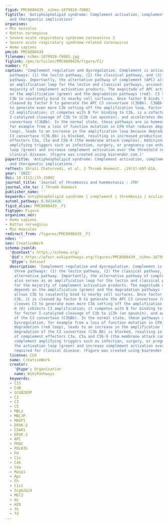 ```yaml
---
figid: PMC8080439__nihms-1679910-f0001
figtitle: 'Antiphospholipid syndrome: Complement activation, complement gene mutations,
  and therapeutic implications'
organisms:
- Mus musculus
- Rattus norvegicus
- Severe acute respiratory syndrome coronavirus 2
- Severe acute respiratory syndrome-related coronavirus
- Homo sapiens
pmcid: PMC8080439
filename: nihms-1679910-f0001.jpg
figlink: /pmc/articles/PMC8080439/figure/F1/
number: F1
caption: 'Complement regulation and dysregulation. Complement is activated by three
  pathways: (1) the lectin pathway, (2) the classical pathway, and (3) the alternative
  pathway. Importantly, the alternative pathway of complement (APC) also serves as
  an amplification loop for the lectin and classical pathways, accounting for the
  majority of complement activation products. The magnitude of APC activation depends
  on the amplification (green) and the degradation pathways (red). C3 tickover allows
  C3b to covalently bind to nearby cell surfaces. Once factor B binds to C3b, it is
  cleaved by factor D to generate the APC C3 convertase (C3bBb). C3bBb cleaves C3
  to generate even more C3b setting off the amplification loop. Factor H (H) inhibits
  C3 amplification; it competes with B for binding to C3b, is a cofactor for factor
  I-catalyzed cleavage of C3b to iC3b (an opsonin), and accelerates decay of the C3
  convertase (C3bBb). In the normal state, these pathways are in homeostasis. Dysregulation,
  for example from a loss of function mutation in CFH that reduces degradation (red
  loop), leads to an increase in the amplification loop because degradation of the
  C3 convertase (C3b.Bb) is blocked, resulting in increased production of complement
  effectors C3a, C5a and C5b-9 (the membrane attack complex). Additionally, complement
  amplifying triggers such as infection, surgery, or pregnancy can enhance the activation
  loop (green) and increase complement activation over the threshold required for
  clinical disease. (Figure was created using biorender.com.)'
papertitle: 'Antiphospholipid syndrome: Complement activation, complement gene mutations,
  and therapeutic implications.'
reftext: Shruti Chaturvedi, et al. J Thromb Haemost. ;19(3):607-616.
year: '2021'
doi: 10.1111/jth.15082
journal_title: 'Journal of thrombosis and haemostasis : JTH'
journal_nlm_ta: J Thromb Haemost
publisher_name: ''
keywords: antiphospholipid syndrome | complement | thrombosis | eculizumab | genetics
automl_pathway: 0.9424436
figid_alias: PMC8080439__F1
figtype: Figure
organisms_ner:
- Homo sapiens
- Rattus norvegicus
- Mus musculus
redirect_from: /figures/PMC8080439__F1
ndex: ''
seo: CreativeWork
schema-jsonld:
  '@context': https://schema.org/
  '@id': https://pfocr.wikipathways.org/figures/PMC8080439__nihms-1679910-f0001.html
  '@type': Dataset
  description: 'Complement regulation and dysregulation. Complement is activated by
    three pathways: (1) the lectin pathway, (2) the classical pathway, and (3) the
    alternative pathway. Importantly, the alternative pathway of complement (APC)
    also serves as an amplification loop for the lectin and classical pathways, accounting
    for the majority of complement activation products. The magnitude of APC activation
    depends on the amplification (green) and the degradation pathways (red). C3 tickover
    allows C3b to covalently bind to nearby cell surfaces. Once factor B binds to
    C3b, it is cleaved by factor D to generate the APC C3 convertase (C3bBb). C3bBb
    cleaves C3 to generate even more C3b setting off the amplification loop. Factor
    H (H) inhibits C3 amplification; it competes with B for binding to C3b, is a cofactor
    for factor I-catalyzed cleavage of C3b to iC3b (an opsonin), and accelerates decay
    of the C3 convertase (C3bBb). In the normal state, these pathways are in homeostasis.
    Dysregulation, for example from a loss of function mutation in CFH that reduces
    degradation (red loop), leads to an increase in the amplification loop because
    degradation of the C3 convertase (C3b.Bb) is blocked, resulting in increased production
    of complement effectors C3a, C5a and C5b-9 (the membrane attack complex). Additionally,
    complement amplifying triggers such as infection, surgery, or pregnancy can enhance
    the activation loop (green) and increase complement activation over the threshold
    required for clinical disease. (Figure was created using biorender.com.)'
  license: CC0
  name: CreativeWork
  creator:
    '@type': Organization
    name: WikiPathways
  keywords:
  - C1S
  - C4B
  - SCGB2B3P
  - C2
  - C3
  - C5
  - MBL2
  - MBL3P
  - MASP1
  - ERVK-2
  - C5AR1
  - ERVK-3
  - APC
  - PROC
  - POLR3G
  - FH
  - C1s
  - C4b
  - C4a
  - Masp1
  - Apc
  - Fh
  - C1s1
  - Scgb2b24
  - Mbl2
  - Hc
  - H20
  - fh
  - fd
---
```

